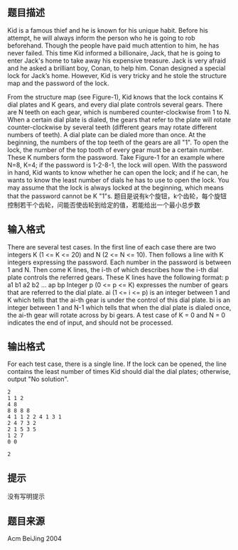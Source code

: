 


## 题目描述
Kid is a famous thief and he is known for his unique habit. Before his attempt, he will always inform the person who he is going to rob beforehand. Though the people have paid much attention to him, he has never failed. This time Kid informed a billionaire, Jack, that he is going to enter Jack's home to take away his expensive treasure. Jack is very afraid and he asked a brilliant boy, Conan, to help him. Conan designed a special lock for Jack’s home. However, Kid is very tricky and he stole the structure map and the password of the lock. 
<center></center>

From the structure map (see Figure-1), Kid knows that the lock contains K dial plates and K gears, and every dial plate controls several gears. There are N teeth on each gear, which is numbered counter-clockwise from 1 to N. When a certain dial plate is dialed, the gears that refer to the plate will rotate counter-clockwise by several teeth (different gears may rotate different numbers of teeth). A dial plate can be dialed more than once. At the beginning, the numbers of the top teeth of the gears are all "1". To open the lock, the number of the top tooth of every gear must be a certain number. These K numbers form the password. Take Figure-1 for an example where N=8, K=4; if the password is 1-2-8-1, the lock will open. 
With the password in hand, Kid wants to know whether he can open the lock; and if he can, he wants to know the least number of dials he has to use to open the lock. You may assume that the lock is always locked at the beginning, which means that the password cannot be K "1"s. 
题目是说有k个旋钮，k个齿轮，每个旋钮控制若干个齿轮，问能否使齿轮到给定的值，若能给出一个最小总步数
## 输入格式
There are several test cases. In the first line of each case there are two integers K (1 <= K <= 20) and N (2 <= N <= 10). Then follows a line with K integers expressing the password. Each number in the password is between 1 and N. Then come K lines, the i-th of which describes how the i-th dial plate controls the referred gears. These K lines have the following format: 
p a1 b1 a2 b2 ... ap bp 
Integer p (0 <= p <= K) expresses the number of gears that are referred to the dial plate. ai (1 <= i <= p) is an integer between 1 and K which tells that the ai-th gear is under the control of this dial plate. bi is an integer between 1 and N-1 which tells that when the dial plate is dialed once, the ai-th gear will rotate across by bi gears. 
A test case of K = 0 and N = 0 indicates the end of input, and should not be processed. 
## 输出格式
For each test case, there is a single line. If the lock can be opened, the line contains the least number of times Kid should dial the dial plates; otherwise, output "No solution".

```input11 4
2
1 1 2
4 8
8 8 8 8
4 1 1 2 2 4 1 3 1
2 4 7 3 2
2 1 5 3 5
1 2 7
0 0

```

```output1No solution
2
```

## 提示
没有写明提示
## 题目来源
Acm BeiJing 2004


